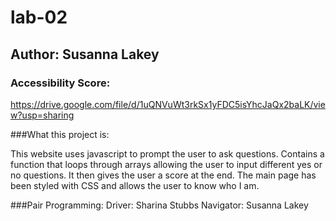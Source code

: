 # lab-02

## Author: Susanna Lakey

### Accessibility Score: 
https://drive.google.com/file/d/1uQNVuWt3rkSx1yFDC5isYhcJaQx2baLK/view?usp=sharing

###What this project is:

This website uses javascript to prompt the user to ask questions.  Contains a function that loops through arrays allowing the user to input different yes or no questions. It then gives the user a score at the end.  The main page has been styled with CSS and allows the user to know who I am. 

###Pair Programming:
Driver: Sharina Stubbs
Navigator: Susanna Lakey

